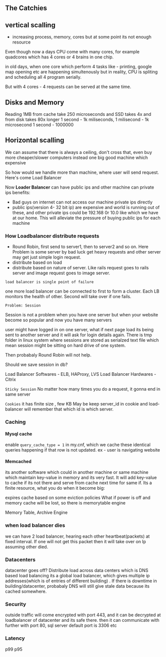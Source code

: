 ## The Catchies


## vertical scalling 

- increasing process, memory, cores but at some point its not enough resource

Even though now a days CPU come with many cores, for example quadcores which has 4 cores or 4 brains in one chip.

in old days, when one core which perform 4 tasks like - printing, google map opening etc are happening simultenously but in reality, CPU is spliting and scheduling all 4 program serially.

But with 4 cores - 4 requests can be served at the same time.

## Disks and Memory

Reading 1MB from cache take 250 microseconds and SSD takes 4x and from disk takes 80x longer
1 second - 1k miliseconds, 1 milisecond - 1k microsecond
1 second - 1000000

## Horizontal scalling

We can assume that there is always a ceiling, don't cross that, even buy more cheaper/slower computers instead one big good machine which expensive

So how would we handle more than machine, where user will send request.
Here's come Load Balancer

Now **Loader Balancer** can have public ips and other machine can private ips
benefits:
- Bad guys on internet can not access our machine private ips directly
- public ips(version 4- 32 bit ip) are expensive and world is running out of these, and other private ips could be 192.168 0r 10.0 like which we have at our home. This will alleviate the pressure of buying public ips for each machine

### How Loadbalancer distribute requests
- Round Robin, first send to server1, then to server2 and so on. Here Problem is some server by bad luck get heavy requests and other server may get just simple login request.
- distribute based on load
- distribute based on nature of server. Like rails request goes to rails server and image request goes to image server.

``load balancer is single point of failure``

one more load balancer can be connected to first to form a cluster. Each LB monitors the health of other. Second will take over if one fails.

``Problem: Session``

Session is not a problem when you have one server but when your website become so popular and now you have many servers

user might have logged in on one server, what if next page load its being sent to another server and it will ask for login details again. There is tmp folder in linux system where sessions are stored as serialzed text file which mean session might be sitting on hard drive of one system.

Then probabaly Round Robin will not help.

Should we save session in db?

Load Balancer Softwares - ELB, HAProxy, LVS
Load Balancer Hardwares - Citrix

``Sticky Session``
No matter how many times you do a request, it gonna end in same server

``Cookies``
it has finite size , few KB
May be keep server_id in cookie and load-balancer will remember that which id is which server.


### Caching

#### Mysql cache

enable `query_cache_type = 1` in my.cnf, which we cache these identical queries happening if that row is not updated. ex - user is navigating website 

#### Memcached 

its another software which could in another machine or same machine which maintain key-value in memory and its very fast. It will add key-value to cache if its not there and serve from cache next time for same if. Its a finite resource, what you do when it become big:

expires cache based on some eviction policies
What if power is off and memory cache will be lost, so there is memorytable engine

Memory Table, Archive Engine

### when load balancer dies

we can have 2 load balancer, hearing each other heartbeat(packets) at fixed interval. If one will not get this packet then it will take over on Ip assuming other died.

### Datacenters

datacenter goes off? Distribute load across data centers which is DNS based load balancing
its a global load balancer, which gives multiple ip addresses(which is of entries of different building) . If there is downtime in building/datacenter, probabaly DNS will still give stale data because its cached somewhere.


### Security
outside traffic will come encrypted with port 443, and it can be decrypted at loadbalancer of datacenter and its safe there. then it can communicate with further with port 80, sql server default port is 3306 etc


### Latency
p99
p95




